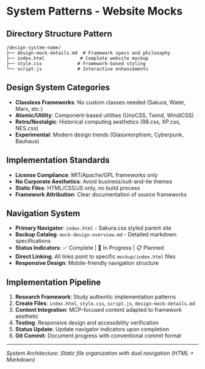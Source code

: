 # System Patterns - Website Mocks

## Directory Structure Pattern
```
/design-system-name/
├── design-mock-details.md  # Framework specs and philosophy
├── index.html             # Complete website mockup
├── style.css             # Framework-based styling  
└── script.js             # Interactive enhancements
```

## Design System Categories
- **Classless Frameworks**: No custom classes needed (Sakura, Water, Marx, etc.)
- **Atomic/Utility**: Component-based utilities (UnoCSS, Twind, WindiCSS)
- **Retro/Nostalgic**: Historical computing aesthetics (98.css, XP.css, NES.css)
- **Experimental**: Modern design trends (Glassmorphism, Cyberpunk, Bauhaus)

## Implementation Standards
- **License Compliance**: MIT/Apache/GPL frameworks only
- **No Corporate Aesthetics**: Avoid business/suit-and-tie themes
- **Static Files**: HTML/CSS/JS only, no build process
- **Framework Attribution**: Clear documentation of source frameworks

## Navigation System
- **Primary Navigator**: `index.html` - Sakura.css styled parent site
- **Backup Catalog**: `mock-design-overview.md` - Detailed markdown specifications
- **Status Indicators**: ✅ Complete | 🚧 In Progress | 📋 Planned
- **Direct Linking**: All links point to specific `mockup/index.html` files
- **Responsive Design**: Mobile-friendly navigation structure

## Implementation Pipeline
1. **Research Framework**: Study authentic implementation patterns
2. **Create Files**: `index.html`, `style.css`, `script.js`, `design-mock-details.md`
3. **Content Integration**: MCP-focused content adapted to framework aesthetic
4. **Testing**: Responsive design and accessibility verification
5. **Status Update**: Update navigator indicators upon completion
6. **Git Commit**: Document progress with conventional commit format

---
*System Architecture: Static file organization with dual navigation (HTML + Markdown)*